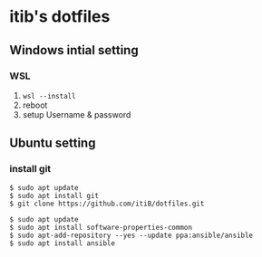 # itib's dotfiles

## Windows intial setting

### WSL

1. `wsl --install`
2. reboot
3. setup Username & password

## Ubuntu setting

### install git

```
$ sudo apt update
$ sudo apt install git
$ git clone https://github.com/itiB/dotfiles.git
```

```
$ sudo apt update
$ sudo apt install software-properties-common
$ sudo apt-add-repository --yes --update ppa:ansible/ansible
$ sudo apt install ansible
```